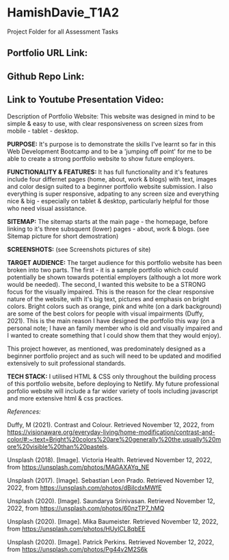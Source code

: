 # HamishDavie_T1A2
Project Folder for all Assessment Tasks

Portfolio URL Link:
-

Github Repo Link:
-

Link to Youtube Presentation Video:
-

Description of Portfolio Website:
This website was designed in mind to be simple & easy to use, with clear responsiveness on screen sizes from mobile - tablet - desktop.

**PURPOSE:** It's purpose is to demonstrate the skills I've learnt so far in this Web Development Bootcamp and to be a 'jumping off point' for me to 
be able to create a strong portfolio website to show future employers.

**FUNCTIONALITY & FEATURES:** It has full functionality and it's features include four differnet pages (home, about, work & blogs) with text, images and 
color design suited to a beginner portfolio website submission. I also everything is super responsive, adpating to any screen size and everything nice & big - especially on tablet & desktop, particularly helpful for those who need visual assistance. 

**SITEMAP:** The sitemap starts at the main page - the homepage, before linking to it's three subsquent (lower) pages - about, work & blogs.
(see Sitemap picture for short demostration)

**SCREENSHOTS:** (see Screenshots pictures of site)

**TARGET AUDIENCE:** The target audience for this portfolio website has been broken into two parts. The first - it is a sample portfolio which could potentially be shown towards potential employers (although a lot more work would be needed). The second, I wanted this website to be a STRONG focus for the visually impaired. This is the reason for the clear responsive nature of the website, with it's big text, pictures and emphasis on bright colors. Bright colors such as orange, pink and white (on a dark background) are some of the best colors for people with visual impairments (Duffy, 2021). This is the main reason I have designed the portfolio this way (on a personal note; I have an family member who is old and visually impaired and I wanted to create something that I could show them that they would enjoy).

This project however, as mentioned, was predominately designed as a beginner portfolio project and as such will need to be updated and modified extensively to suit professional standards.

**TECH STACK:** I utilised HTML & CSS only throughout the building process of this portfolio website, before deploying to Netlify. My future professional porfolio website will include a far wider variety of tools including javascript and more extensive html & css practices.






_References:_

Duffy, M (2021). Contrast and Colour. Retrieved November 12, 2022, from https://visionaware.org/everyday-living/home-modification/contrast-and-color/#:~:text=Bright%20colors%20are%20generally%20the,usually%20more%20visible%20than%20pastels.

Unsplash (2018). [Image]. Victoria Health. Retrieved November 12, 2022, from https://unsplash.com/photos/MAGAXAYq_NE

Unsplash (2017). [Image]. Sebastian Leon Prado. Retrieved November 12, 2022, from https://unsplash.com/photos/dBiIcdxMWfE

Unsplash (2020). [Image]. Saundarya Srinivasan. Retrieved November 12, 2022, from https://unsplash.com/photos/60nzTP7_hMQ

Unsplash (2020). [Image]. Mika Baumeister. Retrieved November 12, 2022, from https://unsplash.com/photos/HUyICL8qbEE

Unsplash (2020). [Image]. Patrick Perkins. Retrieved November 12, 2022, from https://unsplash.com/photos/Pg44v2M2S6k

